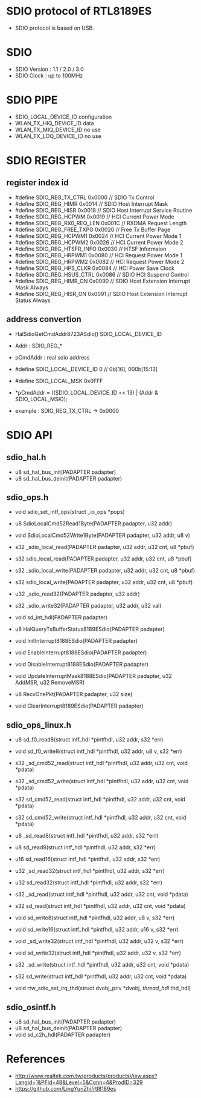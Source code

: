 # SDIO protocol of RTL8189ES

* SDIO protocol is based on USB.

# SDIO
* SDIO Version : 1.1 / 2.0 / 3.0
* SDIO Clock : up to 100MHz

# SDIO PIPE
* SDIO_LOCAL_DEVICE_ID   configuration
* WLAN_TX_HIQ_DEVICE_ID  data
* WLAN_TX_MIQ_DEVICE_ID  no use
* WLAN_TX_LOQ_DEVICE_ID  no use

# SDIO REGISTER

## register index id
* #define SDIO_REG_TX_CTRL			0x0000 // SDIO Tx Control
* #define SDIO_REG_HIMR				0x0014 // SDIO Host Interrupt Mask
* #define SDIO_REG_HISR				0x0018 // SDIO Host Interrupt Service Routine
* #define SDIO_REG_HCPWM				0x0019 // HCI Current Power Mode
* #define SDIO_REG_RX0_REQ_LEN			0x001C // RXDMA Request Length
* #define SDIO_REG_FREE_TXPG			0x0020 // Free Tx Buffer Page
* #define SDIO_REG_HCPWM1				0x0024 // HCI Current Power Mode 1
* #define SDIO_REG_HCPWM2				0x0026 // HCI Current Power Mode 2
* #define SDIO_REG_HTSFR_INFO			0x0030 // HTSF Informaion
* #define SDIO_REG_HRPWM1				0x0080 // HCI Request Power Mode 1
* #define SDIO_REG_HRPWM2				0x0082 // HCI Request Power Mode 2
* #define SDIO_REG_HPS_CLKR			0x0084 // HCI Power Save Clock
* #define SDIO_REG_HSUS_CTRL			0x0086 // SDIO HCI Suspend Control
* #define SDIO_REG_HIMR_ON			0x0090 // SDIO Host Extension Interrupt Mask Always
* #define SDIO_REG_HISR_ON			0x0091 // SDIO Host Extension Interrupt Status Always

## address convertion
* HalSdioGetCmdAddr8723ASdio() SDIO_LOCAL_DEVICE_ID
* Addr : SDIO_REG_*
* pCmdAddr : real sdio address
* #define SDIO_LOCAL_DEVICE_ID			0	// 0b[16], 000b[15:13]
* #define SDIO_LOCAL_MSK				0x0FFF
* *pCmdAddr = ((SDIO_LOCAL_DEVICE_ID << 13) | (Addr & SDIO_LOCAL_MSK));

* example : SDIO_REG_TX_CTRL  -> 0x0000



# SDIO API

## sdio_hal.h
* u8 sd_hal_bus_init(PADAPTER padapter)
* u8 sd_hal_bus_deinit(PADAPTER padapter)

## sdio_ops.h
* void sdio_set_intf_ops(struct _io_ops *pops)

* u8 SdioLocalCmd52Read1Byte(PADAPTER padapter, u32 addr)
* void SdioLocalCmd52Write1Byte(PADAPTER padapter, u32 addr, u8 v)
* s32 _sdio_local_read(PADAPTER padapter, u32 addr, u32 cnt, u8 *pbuf)
* s32 sdio_local_read(PADAPTER padapter, u32 addr, u32 cnt, u8 *pbuf)
* s32 _sdio_local_write(PADAPTER padapter, u32 addr, u32 cnt, u8 *pbuf)
* s32 sdio_local_write(PADAPTER padapter, u32 addr, u32 cnt, u8 *pbuf)

* u32 _sdio_read32(PADAPTER padapter, u32 addr)
* s32 _sdio_write32(PADAPTER padapter, u32 addr, u32 val)

* void sd_int_hdl(PADAPTER padapter)

* u8 HalQueryTxBufferStatus8189ESdio(PADAPTER padapter)

* void InitInterrupt8188ESdio(PADAPTER padapter)
* void EnableInterrupt8188ESdio(PADAPTER padapter)
* void DisableInterrupt8188ESdio(PADAPTER padapter)
* void UpdateInterruptMask8188ESdio(PADAPTER padapter, u32 AddMSR, u32 RemoveMSR)

* u8 RecvOnePkt(PADAPTER padapter, u32 size)
* void ClearInterrupt8189ESdio(PADAPTER padapter)

## sdio_ops_linux.h

* u8 sd_f0_read8(struct intf_hdl *pintfhdl, u32 addr, s32 *err)
* void sd_f0_write8(struct intf_hdl *pintfhdl, u32 addr, u8 v, s32 *err)

* s32 _sd_cmd52_read(struct intf_hdl *pintfhdl, u32 addr, u32 cnt, void *pdata)
* s32 _sd_cmd52_write(struct intf_hdl *pintfhdl, u32 addr, u32 cnt, void *pdata)
* s32 sd_cmd52_read(struct intf_hdl *pintfhdl, u32 addr, u32 cnt, void *pdata)
* s32 sd_cmd52_write(struct intf_hdl *pintfhdl, u32 addr, u32 cnt, void *pdata)

* u8 _sd_read8(struct intf_hdl *pintfhdl, u32 addr, s32 *err)
* u8 sd_read8(struct intf_hdl *pintfhdl, u32 addr, s32 *err)
* u16 sd_read16(struct intf_hdl *pintfhdl, u32 addr, s32 *err)
* u32 _sd_read32(struct intf_hdl *pintfhdl, u32 addr, s32 *err)
* u32 sd_read32(struct intf_hdl *pintfhdl, u32 addr, s32 *err)
* s32 _sd_read(struct intf_hdl *pintfhdl, u32 addr, u32 cnt, void *pdata)
* s32 sd_read(struct intf_hdl *pintfhdl, u32 addr, u32 cnt, void *pdata)
* void sd_write8(struct intf_hdl *pintfhdl, u32 addr, u8 v, s32 *err)
* void sd_write16(struct intf_hdl *pintfhdl, u32 addr, u16 v, s32 *err)
* void _sd_write32(struct intf_hdl *pintfhdl, u32 addr, u32 v, s32 *err)
* void sd_write32(struct intf_hdl *pintfhdl, u32 addr, u32 v, s32 *err)
* s32 _sd_write(struct intf_hdl *pintfhdl, u32 addr, u32 cnt, void *pdata)
* s32 sd_write(struct intf_hdl *pintfhdl, u32 addr, u32 cnt, void *pdata)

* void rtw_sdio_set_irq_thd(struct dvobj_priv *dvobj, _thread_hdl_ thd_hdl)

## sdio_osintf.h

* u8 sd_hal_bus_init(PADAPTER padapter)
* u8 sd_hal_bus_deinit(PADAPTER padapter)
* void sd_c2h_hdl(PADAPTER padapter)


# References
* http://www.realtek.com.tw/products/productsView.aspx?Langid=1&PFid=48&Level=5&Conn=4&ProdID=329
* https://github.com/LingYunZhi/rtl8189es
